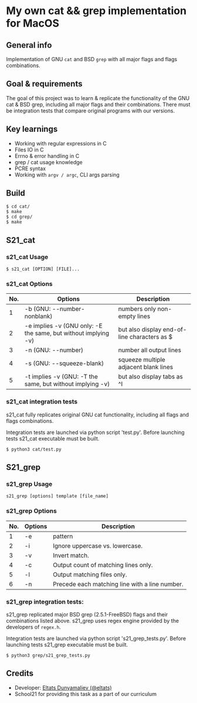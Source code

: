 # My own cat &amp;&amp; grep implementation for MacOS

## General info 

Implementation of GNU `cat` and BSD `grep` with all major flags and flags combinations.

## Goal & requirements

The goal of this project was to learn & replicate the functionality of the GNU cat & 
BSD grep, including all major flags and their combinations. There must be integration tests
that compare original programs with our versions.

## Key learnings
- Working with regular expressions in C
- Files IO in C
- Errno & error handling in C
- grep / cat usage knowledge
- PCRE syntax
- Working with `argv / argc`, CLI args parsing


## Build

```
$ cd cat/
$ make
$ cd grep/
$ make
```

## S21_cat

### s21_cat Usage

`$ s21_cat [OPTION] [FILE]...`

### s21_cat Options

| No. | Options | Description |
| ------ | ------ | ------ |
| 1 | -b (GNU: --number-nonblank) | numbers only non-empty lines |
| 2 | -e implies -v (GNU only: -E the same, but without implying -v) | but also display end-of-line characters as $  |
| 3 | -n (GNU: --number) | number all output lines |
| 4 | -s (GNU: --squeeze-blank) | squeeze multiple adjacent blank lines |
| 5 | -t implies -v (GNU: -T the same, but without implying -v) | but also display tabs as ^I  |

### s21_cat integration tests

s21_cat fully replicates original GNU cat functionality, including all flags and flags combinations. 

Integration tests are launched via python script 'test.py'. Before launching tests s21_cat executable must be built. 

```
$ python3 cat/test.py
```

## S21_grep

### s21_grep Usage

`s21_grep [options] template [file_name]`

### s21_grep Options

| No. | Options | Description |
| ------ | ------ | ------ |
| 1 | -e | pattern |
| 2 | -i | Ignore uppercase vs. lowercase.  |
| 3 | -v | Invert match. |
| 4 | -c | Output count of matching lines only. |
| 5 | -l | Output matching files only.  |
| 6 | -n | Precede each matching line with a line number. |

### s21_grep integration tests:

s21_grep replicated major BSD grep (2.5.1-FreeBSD) flags and their combinations listed above. s21_grep uses regex engine provided by the developers of `regex.h`.

Integration tests are launched via python script 's21_grep_tests.py'. Before launching tests s21_grep executable must be built.

```
$ python3 grep/s21_grep_tests.py
```

## Credits
- Developer: [Eltats Dunyamaliev (@eltats)](https://github.com/eltats)
- School21 for providing this task as a part of our curriculum 
